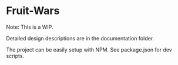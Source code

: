 # Fruit-Wars

Note: This is a WIP.

Detailed design descriptions are in the documentation folder.

The project can be easily setup with NPM. See package.json for dev scripts.
